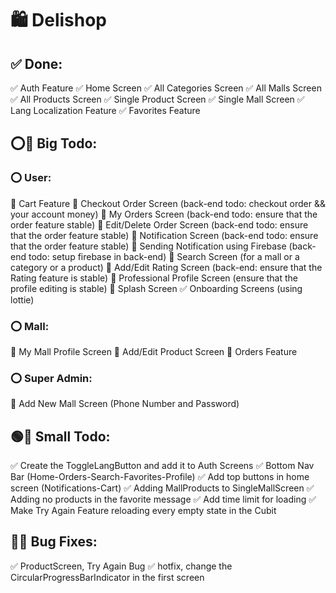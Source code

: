 # 🛍️ Delishop


## ✅ Done: 
✅ Auth Feature
✅ Home Screen
✅ All Categories Screen
✅ All Malls Screen
✅ All Products Screen
✅ Single Product Screen
✅ Single Mall Screen
✅ Lang Localization Feature
✅ Favorites Feature


## ⭕🔳 Big Todo:
### ⭕ User:
🔳 Cart Feature
🔳 Checkout Order Screen (back-end todo: checkout order && your account money)
🔳 My Orders Screen (back-end todo: ensure that the order feature stable)
🔳 Edit/Delete Order Screen (back-end todo: ensure that the order feature stable)
🔳 Notification Screen (back-end todo: ensure that the order feature stable)
🔳 Sending Notification using Firebase (back-end todo: setup firebase in back-end)
🔳 Search Screen (for a mall or a category or a product)
🔳 Add/Edit Rating Screen (back-end: ensure that the Rating feature is stable)
🔳 Professional Profile Screen (ensure that the profile editing is stable)
🔳 Splash Screen
✅ Onboarding Screens (using lottie)
### ⭕ Mall:
🔳 My Mall Profile Screen
🔳 Add/Edit Product Screen
🔳 Orders Feature
### ⭕ Super Admin:
🔳 Add New Mall Screen (Phone Number and Password)


## 🟢🔳 Small Todo: 
✅ Create the ToggleLangButton and add it to Auth Screens
✅ Bottom Nav Bar (Home-Orders-Search-Favorites-Profile)
✅ Add top buttons in home screen (Notifications-Cart)
✅ Adding MallProducts to SingleMallScreen
✅ Adding no products in the favorite message
✅ Add time limit for loading
✅ Make Try Again Feature reloading every empty state in the Cubit 


## 🐞🔳 Bug Fixes: 
✅ ProductScreen, Try Again Bug
✅ hotfix, change the CircularProgressBarIndicator in the first screen
